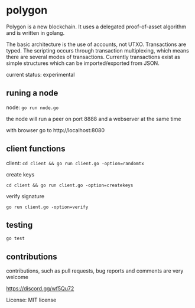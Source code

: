 # polygon

Polygon is a new blockchain. It uses a delegated proof-of-asset algorithm and is written in golang.

The basic architecture is the use of accounts, not UTXO. Transactions are typed. The scripting occurs through transaction multiplexing, which means there are several modes of transactions. Currently transactions exist as simple structures
which can be imported/exported from JSON.

current status: experimental

## runing a node

node:
```go run node.go```

the node will run a peer on port 8888 and a webserver at the same time

with browser go to http://localhost:8080

## client functions

client:
```cd client && go run client.go -option=randomtx```

create keys

```cd client && go run client.go -option=createkeys```

 verify signature
 
 ```go run client.go -option=verify```

## testing

```go test```

## contributions

contributions, such as pull requests, bug reports and comments are very welcome

https://discord.gg/wf5Qu72

License: MIT license
